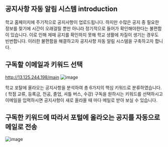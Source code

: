 ## 공지사항 자동 알림 시스템 introduction

학교 홈페이지에 주기적으로 공지사항이 업로드됩니다. 하지만 수많은 공지 중 필요한 정보를 찾기에 시간이 오래걸릴 뿐만 아니라 정기적으로 들어가 확인해야한다는 불편함이 있습니다. 이로 인해 제때 공지를 확인하지 못해 학교 생활에 차질이 생기는 경우도 빈번합니다. 이러한 불편함을 해결하고자 공지사항 자동 알림 시스템을 구축하고자 합니다.  

## 구독할 이메일과 키워드 선택
http://13.125.244.198/main
![image](https://user-images.githubusercontent.com/83508073/181847216-89b4437f-fe41-4907-b777-8875db272866.png)

학교 포탈에 올라오는 공지사항을 분석하여 총 6가지의 핵심 키워드로 분류하였습니다.( 학점 교류, 등록금, 전공, 졸업, 셔틀 버스, 수강) 구독을 원하시는 키워드를 선택하시고 이메일을 입력하시면 공지사항이 새로 올라올 때 마다 메일로 받아 보실 수 있습니다.


## 구독한 키워드에 따라서 포털에 올라오는 공지를 자동으로 메일로 전송
![image](https://user-images.githubusercontent.com/83508073/181847392-00acbf5f-3447-4d51-82a3-b814359b538c.png)
